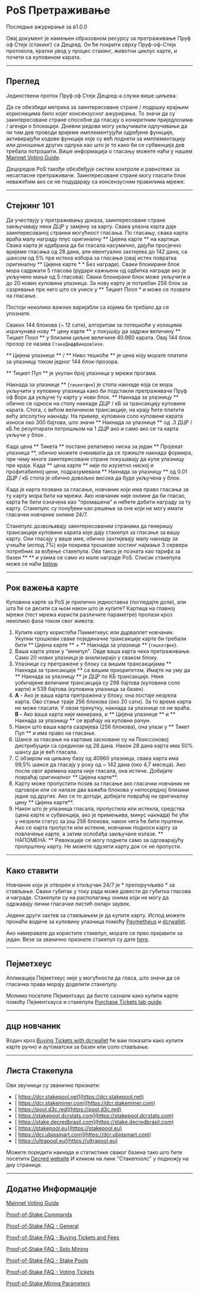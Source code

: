 # PoS Претраживање 

Последње ажурирање за в1.0.0

Овај документ је намењен образовном ресурсу за претраживање Пруф оф Стејк (стакинг) са Децред. Он ће покрити сврху Пруф-оф-Стејк протокола, кратки увод у процес стакинг, животни циклус карте, и почети са куповином карата. 

---

## Преглед 

Јединствени проток Пруф оф Стејк Децред-а служи више циљева:

Да се ​​обезбеди метрика за заинтересоване стране / подршку крајњим корисницима било којег консензусног ажурирања. То значи да су заинтересоване стране способне да гласају о конкретним приједлозима / агенди о блокацији. Дневни редови могу укључивати одлучивање да ли тим дев проводи вријеме имплементујући одређене функције, активирајући кодове функције које су већ поднети за имплементацију или доношење других одлука као што је то како би се субвенција дев требала потрошити. Више информација о гласању можете наћи у нашем [Mainnet Voting Guide](/getting-started/user-guides/agenda-voting.md).

Децоредов PoS такође обезбеђује систем контроле и равнотеже за несагласне претраживаче. Заинтересоване стране могу гласати блок неважећим ако се не подударају са консензусним правилима мреже. 

---

## Стејкинг 101 

Да учествују у претраживању доказа, заинтересоване стране закључавају неки ДЦР у замјену за карту. Свака улазна карта даје заинтересованој странки могућност гласања. По гласању, свака карта враћа малу награду плус оригиналну ** Цијена карте ** на картици. Свака карта је одабрана да би гласала насумично, дајући просјечно вријеме гласања од 28 дана, али евентуално захтијева до 142 дана, са шансом од 5% пре истека избора за гласање (овај истек повратка оригиналну ** Цијена карте * * Без награде). Сваки блокирани блок мора садржати 5 гласова (рудари кажњени од одбитка награде ако је укључено мање од 5 гласова). Сваки блокирани блок може укључити и до 20 нових куповина улазница. За нову карту је потребан 256 блок за сазревање пре него што се унесе у ** Тицкет Поол * и може се позвати на гласање.

Постоји неколико важних варијабли са којима би требало да се упознате.

Сваких 144 блокова (~ 12 сати), алгоритам за потешкоће у колицима израчунава нову ** цену карте ** у покушају да задржи величину ** Тицкет Поол ** у близини циљне величине 40.960 карата. Овај 144 блок прозор се назива `СтакеДиффВиндовСизе`.

** Цијена улазнице ** / ** Ниво тешкоће ** је цена коју морате платити за улазницу током једног 144 блок-прозора.

** Тицкет Пул ** је укупан број улазница у мрежи прогама.

Накнада за улазнице ** (`тицкетфее`) је стопа накнаде која се мора укључити у куповину улазница како би подстакли претраживаче Пруф оф Ворк да укључе ту карту у нови блок. ** Накнада за улазницу ** обично се односи на стопу накнаде ДЦР / кБ за трансакцију куповине карата. Стога, с већом величином трансакције, на крају ћете платити већу апсолутну накнаду. На пример, куповина соло куповине карата износи око 300 бајтова, што значи ** Накнада за улазнице ** од .3 ДЦР / кБ ће резултирати потрошњом на 1 ДЦР ако и само ако се та карта укључи у блок .

Када цена ** Тикета ** постане релативно ниска за један ** Пројекат улазница **, обично можете очекивати да се тржиште накнада формира, при чему многе заинтересоване стране покушавају да купе улазницу пре краја. Када ** цена карте ** није по изузетно ниској и профитабилној цени, подразумевана ** Накнада за улазницу ** од 0.01 ДЦР / кБ стопа је обично довољно висока да буде укључена у блок.  

Када је карта позвана за гласање, новчаник који има право гласања за ту карту мора бити на мрежи. Ако новчаник није онлине да би гласао, карта ће бити означена као "промашена" и нећете добити награду за ту карту. Стакепулс су понуђени као решење за оне који не могу имати гласачки новчаник онлине 24/7.

Стакепулс дозвољавају заинтересованим странама да генеришу трансакције куповине карата које дају стакепул за гласање за вашу карту. Они гласају у ваше име, обично захтијевају малу накнаду за учешће (испод 7%) који покрива трошкове хостинг најмање 3 сервера потребних за вођење стакепула. Ова такса је позната као тарифа за базен ** ** и узима се само из мале награде PoS. Списак стакепула може се наћи [below](#list-of-stakepools).

---

## Рок важења карте 

Куповина карте за PoS је прилично једноставна (погледајте доле), али шта ће се десити са њом након што је купите?
Картица на главној мрежи (тест мрежа користи различите параметре) пролази кроз неколико фаза током свог живота:

1. Купите карту користећи Паиметхеус <!--, Decrediton,--> или дцрваллет новчаник. Укупни трошкови сваке појединачне трансакције карте би требали бити ** Цијена карте ** + ** Накнада за улазнице ** (`тицкетфее`).
2. Ваша карта улази у "мемпул". Овде ваша карта чека претраживање. Само 20 нових улазница је анализирајо у сваком блоку.
3. Улазнице су претражене у блоку са вишим трансакцијама ** Накнада за трансакције ** са вишим приоритетом. Имајте на уму да ** Накнада за улазницу ** је ДЦР по КБ трансакције. Неке уобичајене величине трансакција су 298 бајтова (куповина соло карте) и 539 бајтова (куповина улазница за базен).
4. **A -** Ако је ваша карта претражена у блоку, она постаје незрела карта. Ово стање траје 256 блокова (око 20 сати). За то време карта не може гласати. У овом тренутку, накнада за улазнице се не враћа. <br /> 
**B -** Ако ваша карта није минирана, и ** Цијена улазнице ** и ** Накнада за улазницу ** се враћају на куповни рачун.
5. Након што ваша карта сазријева (256 блокова), она улази у ** Тикет Пул ** и има право на гласање.
6. Шансе за гласање на картама засноване су на Поиссоновој дистрибуцији са средином од 28 дана. Након 28 дана карта има 50% шансу да је већ гласала.
7. С обзиром на циљану базу од 40960 улазница, свака карта има 99,5% шансе да гласају у року од ~ 142 дана (око 4,7 месеца). Ако после овог времена карта није гласала, она истиче. Добијате повраћај оригиналног ** Цијена карте**.
8. Карту може пропустити позив за гласање ако гласачки новчаник не одговори или се налазе два важећа блокова у непосредној близини једне од других. Ако се то догоди, добијате повраћај на оригиналну цену ** Цијена карте**.
9. Након што је улазница гласала, пропустила или истекла, средства (цена карте и субвенција, ако је примењива, минус накнада) ће ући у незрели статус за још 256 блокова, након чега ће бити пуштени. Ако се карта пропусти или истекне, новчаник подноси карту за повлачење карте, а затим ослобађа закључане излазе. ** НАПОМЕНА: ** Ревокације се могу поднети само за одговарајућу пропуштену карту. Не можете одузети карту док се не пропусти.

---

## Како ставити 

Новчаник који је отворен и откључан 24/7 је * препоручљиво * за стављање. Сваки губитак у току рада може довести до губитка гласова и награде. Стакепули су на располагању онима који не могу да одржавају лични гласачки листић онлајн заувек.

Једини други захтев за стављањем је да купите карту. Испод можете пронаћи водиче за куповину улазница помоћу [Paymetheus](#paymetheus) и [dcrwallet](#dcrwallet).

Ако намеравате да користите стакепул, морате се прво пријавити за један. Везе за званично признате стакепул су дате [here](#list-of-stakepools).

---

## Пејметхеус 

Апликација Пејметхеус није у могућности да гласа, што значи да се гласачка права морају доделити стакепулу.

Молимо посетите Пејментхаус да бисте сазнали како купити карте помоћу Пејментхауса и стакепула [Purchase Tickets tab guide](/getting-started/user-guides/using-paymetheus.md#purchase-tickets-tab).

---

## дцр новчаник 

Водич кроз [Buying Tickets with dcrwallet](/getting-started/user-guides/dcrwallet-tickets.md) ће вам показати како купити карте ручно и аутоматски за базен или соло стављање.

---

## <i class="fa fa-life-ring"></i> Листа Стакепула 

Ови звучници су званично признати:

* [<i class="fa fa-external-link-square"></i> https://dcr.stakepool.net](https://dcr.stakepool.net)
* [<i class="fa fa-external-link-square"></i> https://dcr.stakeminer.com](https://dcr.stakeminer.com)
* [<i class="fa fa-external-link-square"></i> https://pool.d3c.red](https://pool.d3c.red)
* [<i class="fa fa-external-link-square"></i> https://stakepool.dcrstats.com](https://stakepool.dcrstats.com)
* [<i class="fa fa-external-link-square"></i> https://stake.decredbrasil.com](https://stake.decredbrasil.com)
* [<i class="fa fa-external-link-square"></i> https://stakepool.eu](https://stakepool.eu)
* [<i class="fa fa-external-link-square"></i> https://dcr.ubiqsmart.com](https://dcr.ubiqsmart.com)
* [<i class="fa fa-external-link-square"></i> https://ultrapool.eu](https://ultrapool.eu)

Можете поредити накнаде и статистике сваког базена тако што ћете посетити
[<i class="fa fa-external-link-square"></i> Decred website](https://decred.org)
И кликом на линк "Стакепоолс" у подножју на дну странице.

---

<!-- ТОДО: **Куповина улазница са Децредитон** -->

## Додатне Информације 

[Mainnet Voting Guide](/getting-started/user-guides/agenda-voting.md)

[Proof-of-Stake Commands](/advanced/program-options.md#pos-commands)

[Proof-of-Stake FAQ - General](/faq/proof-of-stake/general.md)

[Proof-of-Stake FAQ - Buying Tickets and Fees](/faq/proof-of-stake/buying-tickets-and-fees.md)

[Proof-of-Stake FAQ - Solo Mining](/faq/proof-of-stake/solo-mining.md)

[Proof-of-Stake FAQ - Stake Pools](/faq/proof-of-stake/stake-pools.md)

[Proof-of-Stake FAQ - Voting Tickets](/faq/proof-of-stake/voting-tickets.md)

[Proof-of-Stake Mining Parameters](/advanced/program-options.md#pos-network-parameters)
